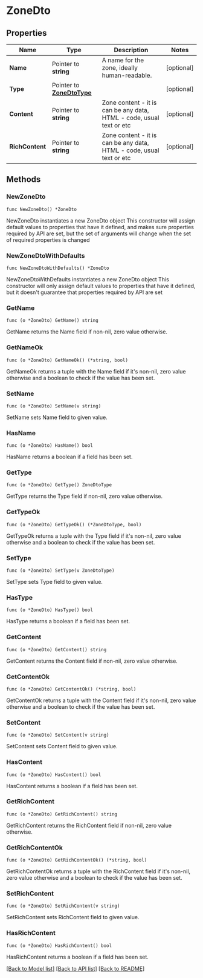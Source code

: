 # ZoneDto

## Properties

Name | Type | Description | Notes
------------ | ------------- | ------------- | -------------
**Name** | Pointer to **string** | A name for the zone, ideally human-readable. | [optional] 
**Type** | Pointer to [**ZoneDtoType**](ZoneDtoType.md) |  | [optional] 
**Content** | Pointer to **string** | Zone content - it is can be any data, HTML - code, usual text or etc | [optional] 
**RichContent** | Pointer to **string** | Zone content - it is can be any data, HTML - code, usual text or etc | [optional] 

## Methods

### NewZoneDto

`func NewZoneDto() *ZoneDto`

NewZoneDto instantiates a new ZoneDto object
This constructor will assign default values to properties that have it defined,
and makes sure properties required by API are set, but the set of arguments
will change when the set of required properties is changed

### NewZoneDtoWithDefaults

`func NewZoneDtoWithDefaults() *ZoneDto`

NewZoneDtoWithDefaults instantiates a new ZoneDto object
This constructor will only assign default values to properties that have it defined,
but it doesn't guarantee that properties required by API are set

### GetName

`func (o *ZoneDto) GetName() string`

GetName returns the Name field if non-nil, zero value otherwise.

### GetNameOk

`func (o *ZoneDto) GetNameOk() (*string, bool)`

GetNameOk returns a tuple with the Name field if it's non-nil, zero value otherwise
and a boolean to check if the value has been set.

### SetName

`func (o *ZoneDto) SetName(v string)`

SetName sets Name field to given value.

### HasName

`func (o *ZoneDto) HasName() bool`

HasName returns a boolean if a field has been set.

### GetType

`func (o *ZoneDto) GetType() ZoneDtoType`

GetType returns the Type field if non-nil, zero value otherwise.

### GetTypeOk

`func (o *ZoneDto) GetTypeOk() (*ZoneDtoType, bool)`

GetTypeOk returns a tuple with the Type field if it's non-nil, zero value otherwise
and a boolean to check if the value has been set.

### SetType

`func (o *ZoneDto) SetType(v ZoneDtoType)`

SetType sets Type field to given value.

### HasType

`func (o *ZoneDto) HasType() bool`

HasType returns a boolean if a field has been set.

### GetContent

`func (o *ZoneDto) GetContent() string`

GetContent returns the Content field if non-nil, zero value otherwise.

### GetContentOk

`func (o *ZoneDto) GetContentOk() (*string, bool)`

GetContentOk returns a tuple with the Content field if it's non-nil, zero value otherwise
and a boolean to check if the value has been set.

### SetContent

`func (o *ZoneDto) SetContent(v string)`

SetContent sets Content field to given value.

### HasContent

`func (o *ZoneDto) HasContent() bool`

HasContent returns a boolean if a field has been set.

### GetRichContent

`func (o *ZoneDto) GetRichContent() string`

GetRichContent returns the RichContent field if non-nil, zero value otherwise.

### GetRichContentOk

`func (o *ZoneDto) GetRichContentOk() (*string, bool)`

GetRichContentOk returns a tuple with the RichContent field if it's non-nil, zero value otherwise
and a boolean to check if the value has been set.

### SetRichContent

`func (o *ZoneDto) SetRichContent(v string)`

SetRichContent sets RichContent field to given value.

### HasRichContent

`func (o *ZoneDto) HasRichContent() bool`

HasRichContent returns a boolean if a field has been set.


[[Back to Model list]](../README.md#documentation-for-models) [[Back to API list]](../README.md#documentation-for-api-endpoints) [[Back to README]](../README.md)


